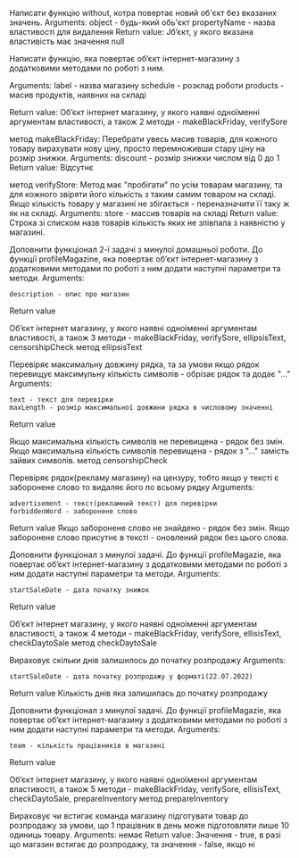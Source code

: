 <!-- task-01 -->

Написати функцію without, котра повертає новий об'єкт без вказаних значень.
Arguments:
object - будь-який обь'єкт
propertyName - назва властивості для видалення
Return value:
Jбʼєкт, у якого вказана властивість має значення null

<!-- task-02 -->

Написати функцію, яка повертає обʼєкт інтернет-магазину з додатковими методами по роботі з ним.

Arguments:
label - назва магазину
schedule - розклад роботи
products - масив продуктів, наявних на складі

Return value:
Обʼєкт інтернет магазину, у якого наявні одноїменні аргументам властивості, а також 2 методи - makeBlackFriday, verifySore

метод makeBlackFriday:
Перебрати увесь масив товарів, для кожного товару вирахувати нову ціну, просто перемноживши стару ціну на розмір знижки.
Arguments:
discount - розмір знижки числом від 0 до 1
Return value:
Відсутнє

метод verifyStore:
Метод має "пробігати" по усім товарам магазину, та для кожного звіряти його кількість з таким самим товаром на складі. Якщо кількість товару у магазині не збігається - переназначити її таку ж як на складі.
Arguments:
store - массив товарів на складі
Return value:
Строка зі списком назв товарів кількість яких не зпівпала з наявністю у магазині.

<!-- TASK-03 -->

Доповнити функціонал 2-ї задачі з минулої домашньої роботи. До функції profileMagazine, яка повертає обʼєкт інтернет-магазину з додатковими методами по роботі з ним додати наступні параметри та методи.
Arguments:

    description - опис про магазин

Return value

Обʼєкт інтернет магазину, у якого наявні одноіменні аргументам властивості, а також 3 методи - makeBlackFriday, verifySore, ellipsisText, censorshipCheck
метод ellipsisText

Перевіряє максимальну довжину рядка, та за умови якщо рядок перевищує максимульну кількість символів - обрізає рядок та додає "..."
Arguments:

    text - текст для перевірки
    maxLength - розмір максимальної довжини рядка в числовому значенні

Return value

Якщо максимальна кількість символів не перевищена - рядок без змін. Якщо максимальна кількість символів перевищена - рядок з "..." замість зайвих символів.
метод censorshipCheck

Перевіряє рядок(рекламу магазину) на цензуру, тобто якщо у тексті є заборонене слово то видаляє його по всьому рядку
Arguments:

    advertisement - текст(рекламний текст) для перевірки
    forbiddenWord - заборонене слово

Return value
Якщо заборонене слово не знайдено - рядок без змін. Якщо заборонене слово присутнє в тексті - оновлений рядок без цього слова.

<!-- TASK-04 -->

Доповнити функціонал з минулої задачі. До функції profileMagazie, яка повертає обʼєкт інтернет-магазину з додатковими методами по роботі з ним додати наступні параметри та методи.
Arguments:

    startSaleDate - дата початку знижок

Return value

Обʼєкт інтернет магазину, у якого наявні одноіменні аргументам властивості, а також 4 методи - makeBlackFriday, verifySore, ellisisText, checkDaytoSale
метод checkDaytoSale

Вираховує скільки днів залишилось до початку розпродажу
Arguments:

    startSaleDate - дата початку розпродажу у форматі(22.07.2022)

Return value
Кількість днів яка залишилась до початку розпродажу

<!-- TASK-05 -->

Доповнити функціонал з минулої задачі. До функції profileMagazie, яка повертає обʼєкт інтернет-магазину з додатковими методами по роботі з ним додати наступні параметри та методи.
Arguments:

    team - кількість працівників в магазині

Return value

Обʼєкт інтернет магазину, у якого наявні одноїменні аргументам властивості, а також 5 методи - makeBlackFriday, verifySore, ellisisText, checkDaytoSale, prepareInventory
метод prepareInventory

Вираховує чи встигає команда магазину підготувати товар до розпродажу за умови, що 1 працівник в день може підготовляти лише 10 одиниць товару.
Arguments:
немає
Return value:
Значення - true, в разі що магазин встигає до розпродажу, та значення - false, якщо ні
